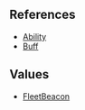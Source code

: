 ## References
  * [Ability](VanillaAbility.md)
  * [Buff](VanillaBuff.md)

## Values
  * [FleetBeacon](VanillaFleetBeacon.md)